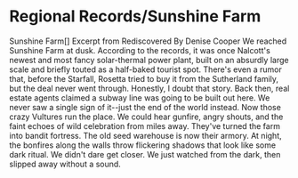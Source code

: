 # Regional Records/Sunshine Farm

Sunshine Farm[]
Excerpt from Rediscovered
By Denise Cooper
We reached Sunshine Farm at dusk. According to the records, it was once Nalcott's newest and most fancy solar-thermal power plant, built on an absurdly large scale and briefly touted as a half-baked tourist spot. There's even a rumor that, before the Starfall, Rosetta tried to buy it from the Sutherland family, but the deal never went through. Honestly, I doubt that story. Back then, real estate agents claimed a subway line was going to be built out here. We never saw a single sign of it--just the end of the world instead.
Now those crazy Vultures run the place. We could hear gunfire, angry shouts, and the faint echoes of wild celebration from miles away. They've turned the farm into bandit fortress. The old seed warehouse is now their armory. At night, the bonfires along the walls throw flickering shadows that look like some dark ritual. We didn't dare get closer. We just watched from the dark, then slipped away without a sound.
